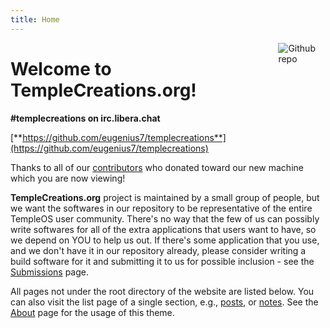 ```yaml
---
title: Home
---
```


[<img src="https://simpleicons.org/icons/github.svg" style="max-width:15%;min-width:40px;float:right;" alt="Github repo" />](https://github.com/yihui/hugo-xmin)

# Welcome to TempleCreations.org!

**#templecreations on irc.libera.chat**

[**https://github.com/eugenius7/templecreations**](https://github.com/eugenius7/templecreations)

Thanks to all of our [contributors](/contributors/)
who donated toward our new machine which you are now viewing!

**TempleCreations.org** project is maintained by a small group of people, but we want the softwares in our repository to be representative of the entire TempleOS user community. There's no way that the few of us can possibly write softwares for all of the extra applications that users want to have, so we depend on YOU to help us out. If there's some application that you use, and we don't have it in our repository already, please consider writing a build software for it and submitting it to us for possible inclusion - see the [Submissions](https://slackbuilds.org/guidelines/) page. 

All pages not under the root directory of the website are listed below. You can also visit the list page of a single section, e.g., [posts](/post/), or [notes](/note/). See the [About](/about/) page for the usage of this theme.
